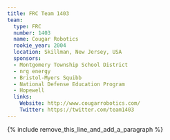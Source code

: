 ```yaml
---
title: FRC Team 1403
team:
  type: FRC
  number: 1403
  name: Cougar Robotics
  rookie_year: 2004
  location: Skillman, New Jersey, USA
  sponsors:
  - Montgomery Township School District
  - nrg energy
  - Bristol-Myers Squibb
  - National Defense Education Program
  - Hopewell
  links:
    Website: http://www.cougarrobotics.com/
    Twitter: https://twitter.com/team1403
---
```


{% include remove_this_line_and_add_a_paragraph %}